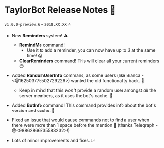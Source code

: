 # TaylorBot Release Notes 📝
`v1.0.0-preview.6` - `2018.XX.XX` ⭐

- New **Reminders** system! ⚠
    - **RemindMe** command!
        - Use it to add a reminder, you can now have up to *3* at the same time! 😱
    - **ClearReminders** command! This will clear all your current reminders 😌

- Added **RandomUserInfo** command, as some users (like Bianca - <@162503775502729226>) wanted the old functionality back. 🎲
    - Keep in mind that this *won't* provide a random user amongst *all* the server members, as it uses the bot's cache. 🔢 

- Added **BotInfo** command! This command provides info about the bot's version and cache. 🤖

- Fixed an issue that would cause commands not to find a user when there were more than 1 space before the mention 🐛 (thanks Teleqraph - @<98862866735583232>!)

- Lots of minor improvements and fixes. 📈